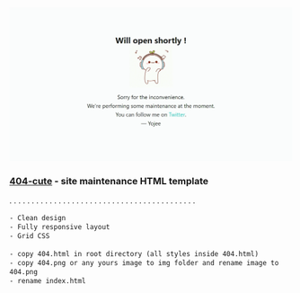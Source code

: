 <img src="preview/cute_404.webp">

### [404-cute](https://yojeero.github.io/404-cute/) - site maintenance HTML template ###

. . . . . . . . . . . . . . . . . . . . . . . . . . . . . . . . . . . . . . . . . . 

```
- Clean design
- Fully responsive layout
- Grid CSS

- copy 404.html in root directory (all styles inside 404.html)
- copy 404.png or any yours image to img folder and rename image to 404.png
- rename index.html
```
